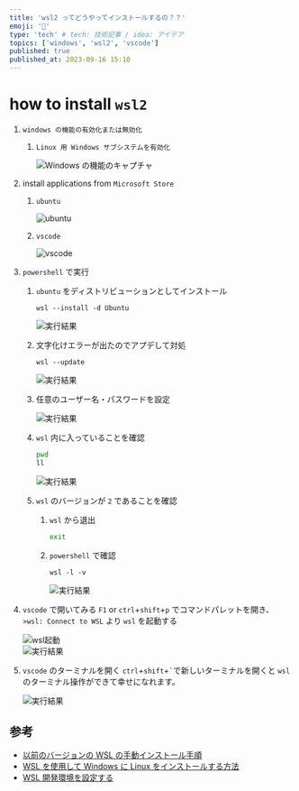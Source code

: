 ```yaml
---
title: 'wsl2 ってどうやってインストールするの？？'
emoji: '🐧'
type: 'tech' # tech: 技術記事 / idea: アイデア
topics: ['windows', 'wsl2', 'vscode']
published: true
published_at: 2023-09-16 15:10
---
```


# how to install `wsl2`

1. `windows の機能の有効化または無効化`

    1. `Linux 用 Windows サブシステムを有効化`

        ![Windows の機能のキャプチャ](/images/2023-09-16-how_to_install_wsl2/windows_function_menu.png)

1. install applications from `Microsoft Store`

    1. `ubuntu`

        ![ubuntu](/images/2023-09-16-how_to_install_wsl2/microsoft_store_ubuntu.png)

    1. `vscode`

        ![vscode](/images/2023-09-16-how_to_install_wsl2/microsoft_store_vscode.png)

1. `powershell` で実行

    1. `ubuntu` をディストリビューションとしてインストール

        ```wt
        wsl --install -d Ubuntu
        ```

        ![実行結果](/images/2023-09-16-how_to_install_wsl2/powershell_install_wsl.png)

    1. 文字化けエラーが出たのでアプデして対処

        ```wt
        wsl --update
        ```

        ![実行結果](/images/2023-09-16-how_to_install_wsl2/powershell_update_wsl.png)

    1. 任意のユーザー名・パスワードを設定

        ![実行結果](/images/2023-09-16-how_to_install_wsl2/powershell_create_username_password.png)

    1. `wsl` 内に入っていることを確認

        ```bash
        pwd
        ll
        ```

        ![実行結果](/images/2023-09-16-how_to_install_wsl2/powershell_wsl_confirm.png)

    1. `wsl` のバージョンが `2` であることを確認

        1. `wsl` から退出

            ```bash
            exit
            ```

        1. `powershell` で確認

            ```wt
            wsl -l -v
            ```

            ![実行結果](/images/2023-09-16-how_to_install_wsl2/powershell_wsl_exit.png)

1. `vscode` で開いてみる `F1` or `ctrl`+`shift`+`p` でコマンドパレットを開き、 `>wsl: Connect to WSL` より `wsl` を起動する

    ![wsl起動](/images/2023-09-16-how_to_install_wsl2/vscode_windows_connect_to_wsl.png)  
    ![実行結果](/images/2023-09-16-how_to_install_wsl2/vscode_wsl_loading.png)

1. `vscode` のターミナルを開く `ctrl`+`shift`+`` ` ``で新しいターミナルを開くと `wsl` のターミナル操作ができて幸せになれます。

    ![実行結果](/images/2023-09-16-how_to_install_wsl2/vscode_wsl_loaded.png)

## 参考

-   [以前のバージョンの WSL の手動インストール手順](https://learn.microsoft.com/ja-jp/windows/wsl/install-manual#step-1---enable-the-windows-subsystem-for-linux)
-   [WSL を使用して Windows に Linux をインストールする方法](https://learn.microsoft.com/ja-jp/windows/wsl/install#step-4---download-the-linux-kernel-update-package)
-   [WSL 開発環境を設定する](https://learn.microsoft.com/ja-jp/windows/wsl/setup/environment#set-up-your-linux-username-and-password)
